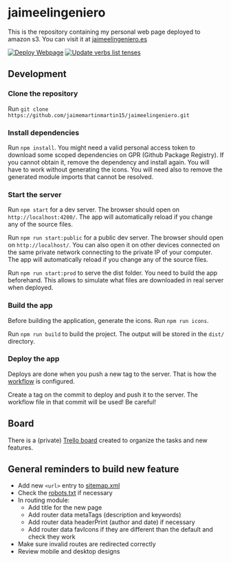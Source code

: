 # jaimeelingeniero

This is the repository containing my personal web page deployed to amazon s3. You can visit it at [jaimeelingeniero.es](https://jaimeelingeniero.es)

[![Deploy Webpage](https://github.com/jaimemartinmartin15/jaimeelingeniero/actions/workflows/build-and-publish.yml/badge.svg)](https://github.com/jaimemartinmartin15/jaimeelingeniero/actions/workflows/build-and-publish.yml) [![Update verbs list tenses](https://github.com/jaimemartinmartin15/jaimeelingeniero/actions/workflows/update-verbs-tenses.yml/badge.svg)](https://github.com/jaimemartinmartin15/jaimeelingeniero/actions/workflows/update-verbs-tenses.yml)

## Development

### Clone the repository

Run `git clone https://github.com/jaimemartinmartin15/jaimeelingeniero.git`

### Install dependencies

Run `npm install`. You might need a valid personal access token to download some scoped dependencies on GPR (Github Package Registry). If you cannot obtain it, remove the dependency and install again. You will have to work without generating the icons. You will need also to remove the generated module imports that cannot be resolved.

### Start the server

Run `npm start` for a dev server. The browser should open on `http://localhost:4200/`. The app will automatically reload if you change any of the source files.

Run `npm run start:public` for a public dev server. The browser should open on `http://localhost/`. You can also open it on other devices connected on the same private network connecting to the private IP of your computer. The app will automatically reload if you change any of the source files.

Run `npm run start:prod` to serve the dist folder. You need to build the app beforehand. This allows to simulate what files are downloaded in real server when deployed.

### Build the app

Before building the application, generate the icons. Run `npm run icons`.

Run `npm run build` to build the project. The output will be stored in the `dist/` directory.

### Deploy the app

Deploys are done when you push a new tag to the server. That is how the [workflow](.github\workflows\build-and-publish.yml) is configured.

Create a tag on the commit to deploy and push it to the server. The workflow file in that commit will be used! Be careful!

## Board

There is a (private) [Trello board](https://trello.com/b/gnJWWpVh/jaime-el-ingeniero) created to organize the tasks and new features.

## General reminders to build new feature

* Add new `<url>` entry to [sitemap.xml](./sitemap.xml)
* Check the [robots.txt](./robots.txt) if necessary
* In routing module:
  * Add title for the new page
  * Add router data metaTags (description and keywords)
  * Add router data headerPrint (author and date) if necessary
  * Add router data favIcons if they are different than the default and check they work
* Make sure invalid routes are redirected correctly
* Review mobile and desktop designs
